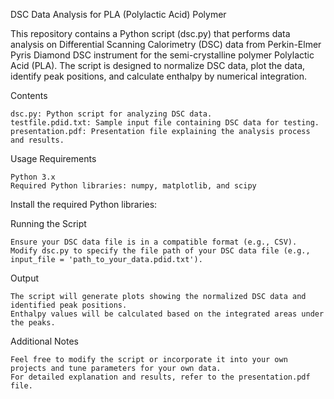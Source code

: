 DSC Data Analysis for PLA (Polylactic Acid) Polymer

This repository contains a Python script (dsc.py) that performs data analysis on Differential Scanning Calorimetry (DSC) data from Perkin-Elmer Pyris Diamond DSC instrument for the semi-crystalline polymer Polylactic Acid (PLA). The script is designed to normalize DSC data, plot the data, identify peak positions, and calculate enthalpy by numerical integration.

Contents

    dsc.py: Python script for analyzing DSC data.
    testfile.pdid.txt: Sample input file containing DSC data for testing.
    presentation.pdf: Presentation file explaining the analysis process and results.

Usage
Requirements

    Python 3.x
    Required Python libraries: numpy, matplotlib, and scipy

Install the required Python libraries:

Running the Script

    Ensure your DSC data file is in a compatible format (e.g., CSV).
    Modify dsc.py to specify the file path of your DSC data file (e.g., input_file = 'path_to_your_data.pdid.txt').

Output

    The script will generate plots showing the normalized DSC data and identified peak positions.
    Enthalpy values will be calculated based on the integrated areas under the peaks.

Additional Notes

    Feel free to modify the script or incorporate it into your own projects and tune parameters for your own data.
    For detailed explanation and results, refer to the presentation.pdf file.